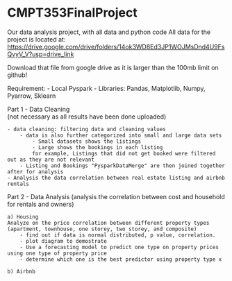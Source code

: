 # CMPT353FinalProject
Our data analysis project, with all data and python code
All data for the project is located at: https://drive.google.com/drive/folders/14ok3WD8Ed3JP1WOJMsDnd4U9FsQvyV_V?usp=drive_link

Download that file from google drive as it is larger than the 100mb limit on github!

Requirement: 
    - Local Pyspark
    - Libraries: Pandas, Matplotlib, Numpy, Pyarrow, Sklearn 



Part 1 - Data Cleaning  
(not necessary as all results have been done uploaded) 

    - data cleaning: filtering data and cleaning values 
        - data is also further categorized into small and large data sets
            - Small datasets shows the listings 
            - Large shows the bookings in each listing 
            for example, Listings that did not get booked were filtered out as they are not relevant
        - Listing and Bookings "PysparkDataMerge" are then joined together after for analysis 
    - Analysis the data correlation between real estate listing and airbnb rentals 

Part 2 - Data Analysis 
(analysis the correlation between cost and household for rentals and owners)

    a) Housing 
    Analyze on the price correlation between different property types (apartment, townhouse, one storey, two storey, and composite)
        - find out if data is normal distributed, p value, correlation. 
        - plot diagram to demostrate 
        - Use a forecasting model to predict one type on property prices using one type of property price
        - determine which one is the best predictor using property type x
        
    b) Airbnb